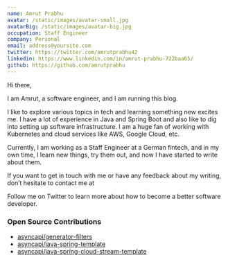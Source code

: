 ```yaml
---
name: Amrut Prabhu
avatar: /static/images/avatar-small.jpg
avatarBig: /static/images/avatar-big.jpg
occupation: Staff Engineer
company: Personal
email: address@yoursite.com
twitter: https://twitter.com/amrutprabhu42
linkedin: https://www.linkedin.com/in/amrut-prabhu-722baa65/
github: https://github.com/amrutprabhu
---
```


Hi there,

I am Amrut, a software engineer, and I am running this blog.

I like to explore various topics in tech and learning something new excites me. I have a lot of experience in Java and Spring Boot and also like to dig into setting up software infrastructure. I am a huge fan of working with Kubernetes and cloud services like AWS, Google Cloud, etc.

Currently, I am working as a Staff Engineer at a German fintech, and in my own time, I learn new things, try them out, and now I have started to write about them.

If you want to get in touch with me or have any feedback about my writing, don’t hesitate to contact me at

Follow me on Twitter to learn more about how to become a better software developer.

<h3>Open Source Contributions</h3>

- [asyncapi/generator-filters](https://github.com/asyncapi/generator-filters)
- [asyncapi/java-spring-template](https://github.com/asyncapi/java-spring-template#contributors-)
- [asyncapi/java-spring-cloud-stream-template](https://github.com/asyncapi/java-spring-cloud-stream-template)
